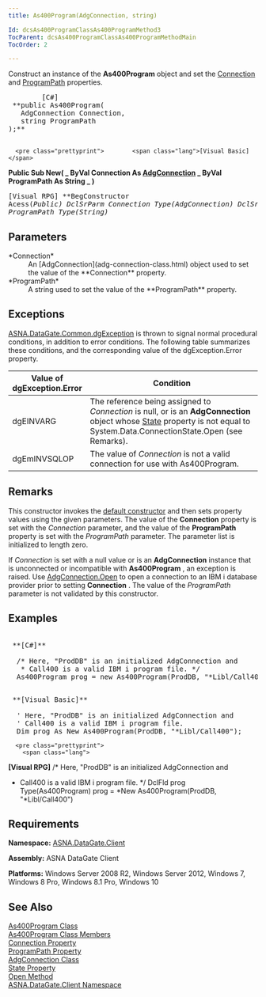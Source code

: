```yaml
---
title: As400Program(AdgConnection, string)

Id: dcsAs400ProgramClassAs400ProgramMethod3
TocParent: dcsAs400ProgramClassAs400ProgramMethodMain
TocOrder: 2

---
```


Construct an instance of the **As400Program** object and set the [Connection](as400program-class-connection-property.html) and [ProgramPath](as400program-class-program-path-property.html) properties.
<pre class="prettyprint">        <span class="lang">[C#]</span>
 **public As400Program(
   AdgConnection Connection,
   string ProgramPath
);** 
      </pre>
      <pre class="prettyprint">        <span class="lang">[Visual Basic] </span>
 **Public Sub New( _
   ByVal Connection As [AdgConnection](adg-connection-class.html) _
   ByVal ProgramPath As String _
)** 
      </pre>
      <pre class="prettyprint">        <span class="lang">[Visual RPG]</span>
 **BegConstructor Acess(*Public)
   DclSrParm Connection Type(AdgConnection)
   DclSrParm ProgramPath Type(*String)** 
      </pre>

## Parameters

<dl>
        <dt>
          <span> *Connection* 
          </span>
        </dt>
        <dd>An [AdgConnection](adg-connection-class.html) object used to set the 
						value of the **Connection**  property. </dd>
        <dt>
 *ProgramPath* 
        </dt>
        <dd>A string used to set the value of the **ProgramPath**  property.</dd>
</dl>

## Exceptions

[ASNA.DataGate.Common.dgException](dgexception-class.html) is thrown to signal normal procedural conditions, in addition to error conditions. The following table summarizes these conditions, and the corresponding value of the dgException.Error property.
<br />



| Value of 							<br /> 							dgException.Error | Condition |
| ---- | ---- |
| dgEINVARG | The reference being assigned to *Connection* is null, or is an **AdgConnection** object whose [State](adg-connection-class-state-property.html) property is not equal to System.Data.ConnectionState.Open (see Remarks). |
| dgEmINVSQLOP | The value of *Connection* is not a valid connection for use with As400Program. |



## Remarks

This constructor invokes the [ default constructor](as400program-class-as400program-method1.html) and then sets property values using the given parameters. The value of the **Connection** property is set with the *Connection* parameter, and the value of the **ProgramPath** property is set with the *ProgramPath* parameter. The parameter list is initialized to length zero.

If *Connection* is set with a null value or is an **AdgConnection** instance that is unconnected or incompatible with **As400Program** , an exception is raised. Use [AdgConnection.Open](adg-connection-class-open-method.html) to open a connection to an IBM i database provider prior to setting **Connection** . The value of the *ProgramPath* parameter is not validated by this constructor.
## Examples

<pre>        <span class="lang">
 **[C#]** 
        </span>
  /* Here, "ProdDB" is an initialized AdgConnection and
   * Call400 is a valid IBM i program file. */
  As400Program prog = new As400Program(ProdDB, "*Libl/Call400");</pre>
<pre>        <span class="lang">
 **[Visual Basic]** 
        </span>
  ' Here, "ProdDB" is an initialized AdgConnection and
  ' Call400 is a valid IBM i program file.
  Dim prog As New As400Program(ProdDB, "*Libl/Call400");</pre>
      <pre class="prettyprint">
        <span class="lang">
 **[Visual RPG]** 
        </span>
  /* Here, "ProdDB" is an initialized AdgConnection and
   * Call400 is a valid IBM i program file. */
  DclFld prog Type(As400Program)
  prog = *New As400Program(ProdDB, "*Libl/Call400")</pre>

## Requirements

**Namespace:** [ASNA.DataGate.Client](datagate-client-namespace.html) 

**Assembly:** ASNA DataGate Client

**Platforms:** Windows Server 2008 R2, Windows Server 2012, Windows 7, Windows 8 Pro, Windows 8.1 Pro, Windows 10
## See Also


[As400Program Class](as400program-class.html)
      <br />
[As400Program Class Members](as400program-members.html)
      <br />
[Connection Property](as400program-class-connection-property.html)
      <br />
[ProgramPath Property](as400program-class-program-path-property.html)
      <br />
[AdgConnection Class](adg-connection-class.html)
      <br />
[State Property](adg-connection-class-state-property.html)
      <br />
[Open Method](adg-connection-class-open-method.html)
      <br />
[ASNA.DataGate.Client Namespace](datagate-client-namespace.html)

